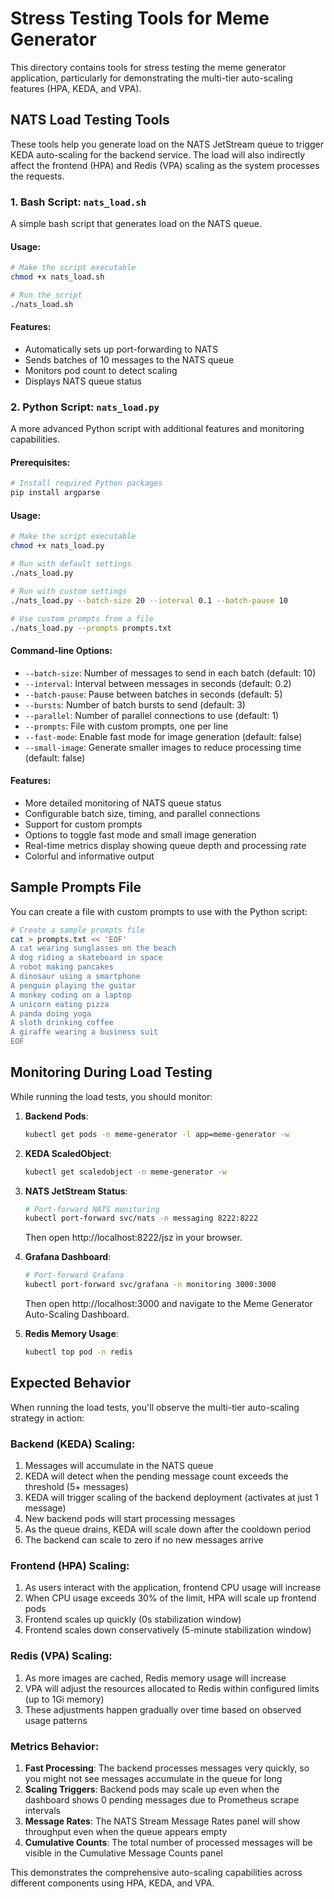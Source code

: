 # Stress Testing Tools for Meme Generator

This directory contains tools for stress testing the meme generator application, particularly for demonstrating the multi-tier auto-scaling features (HPA, KEDA, and VPA).

## NATS Load Testing Tools

These tools help you generate load on the NATS JetStream queue to trigger KEDA auto-scaling for the backend service. The load will also indirectly affect the frontend (HPA) and Redis (VPA) scaling as the system processes the requests.

### 1. Bash Script: `nats_load.sh`

A simple bash script that generates load on the NATS queue.

#### Usage:

```bash
# Make the script executable
chmod +x nats_load.sh

# Run the script
./nats_load.sh
```

#### Features:
- Automatically sets up port-forwarding to NATS
- Sends batches of 10 messages to the NATS queue
- Monitors pod count to detect scaling
- Displays NATS queue status

### 2. Python Script: `nats_load.py`

A more advanced Python script with additional features and monitoring capabilities.

#### Prerequisites:

```bash
# Install required Python packages
pip install argparse
```

#### Usage:

```bash
# Make the script executable
chmod +x nats_load.py

# Run with default settings
./nats_load.py

# Run with custom settings
./nats_load.py --batch-size 20 --interval 0.1 --batch-pause 10

# Use custom prompts from a file
./nats_load.py --prompts prompts.txt
```

#### Command-line Options:

- `--batch-size`: Number of messages to send in each batch (default: 10)
- `--interval`: Interval between messages in seconds (default: 0.2)
- `--batch-pause`: Pause between batches in seconds (default: 5)
- `--bursts`: Number of batch bursts to send (default: 3)
- `--parallel`: Number of parallel connections to use (default: 1)
- `--prompts`: File with custom prompts, one per line
- `--fast-mode`: Enable fast mode for image generation (default: false)
- `--small-image`: Generate smaller images to reduce processing time (default: false)

#### Features:
- More detailed monitoring of NATS queue status
- Configurable batch size, timing, and parallel connections
- Support for custom prompts
- Options to toggle fast mode and small image generation
- Real-time metrics display showing queue depth and processing rate
- Colorful and informative output

## Sample Prompts File

You can create a file with custom prompts to use with the Python script:

```bash
# Create a sample prompts file
cat > prompts.txt << 'EOF'
A cat wearing sunglasses on the beach
A dog riding a skateboard in space
A robot making pancakes
A dinosaur using a smartphone
A penguin playing the guitar
A monkey coding on a laptop
A unicorn eating pizza
A panda doing yoga
A sloth drinking coffee
A giraffe wearing a business suit
EOF
```

## Monitoring During Load Testing

While running the load tests, you should monitor:

1. **Backend Pods**:
   ```bash
   kubectl get pods -n meme-generator -l app=meme-generator -w
   ```

2. **KEDA ScaledObject**:
   ```bash
   kubectl get scaledobject -n meme-generator -w
   ```

3. **NATS JetStream Status**:
   ```bash
   # Port-forward NATS monitoring
   kubectl port-forward svc/nats -n messaging 8222:8222
   ```
   Then open http://localhost:8222/jsz in your browser.

4. **Grafana Dashboard**:
   ```bash
   # Port-forward Grafana
   kubectl port-forward svc/grafana -n monitoring 3000:3000
   ```
   Then open http://localhost:3000 and navigate to the Meme Generator Auto-Scaling Dashboard.

5. **Redis Memory Usage**:
   ```bash
   kubectl top pod -n redis
   ```

## Expected Behavior

When running the load tests, you'll observe the multi-tier auto-scaling strategy in action:

### Backend (KEDA) Scaling:
1. Messages will accumulate in the NATS queue
2. KEDA will detect when the pending message count exceeds the threshold (5+ messages)
3. KEDA will trigger scaling of the backend deployment (activates at just 1 message)
4. New backend pods will start processing messages
5. As the queue drains, KEDA will scale down after the cooldown period
6. The backend can scale to zero if no new messages arrive

### Frontend (HPA) Scaling:
1. As users interact with the application, frontend CPU usage will increase
2. When CPU usage exceeds 30% of the limit, HPA will scale up frontend pods
3. Frontend scales up quickly (0s stabilization window)
4. Frontend scales down conservatively (5-minute stabilization window)

### Redis (VPA) Scaling:
1. As more images are cached, Redis memory usage will increase
2. VPA will adjust the resources allocated to Redis within configured limits (up to 1Gi memory)
3. These adjustments happen gradually over time based on observed usage patterns

### Metrics Behavior:
1. **Fast Processing**: The backend processes messages very quickly, so you might not see messages accumulate in the queue for long
2. **Scaling Triggers**: Backend pods may scale up even when the dashboard shows 0 pending messages due to Prometheus scrape intervals
3. **Message Rates**: The NATS Stream Message Rates panel will show throughput even when the queue appears empty
4. **Cumulative Counts**: The total number of processed messages will be visible in the Cumulative Message Counts panel

This demonstrates the comprehensive auto-scaling capabilities across different components using HPA, KEDA, and VPA.
